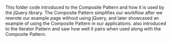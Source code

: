 This folder code introduced to the Composite Pattern and how it is used by the jQuery library. 
The Composite Pattern simplifies our workflow after we rewrote our example page without using jQuery, and later showcased an example
of using the Composite Pattern in our applications. 
also introduced to the Iterator Pattern and saw how well it pairs when used along with the Composite Pattern.